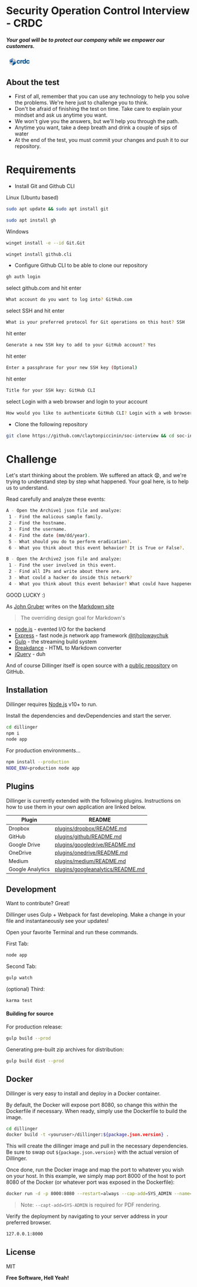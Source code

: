 # Security Operation Control Interview - CRDC
##### Your goal will be to protect our company while we empower our customers.
&nbsp;
![CRDC](/images/logo-rodape.png "CRDC - Central de Registro de Direitos Creditórios")

## About the test 


- First of all, remember that you can use any technology to help you solve the problems. We're here just to challenge you to think.
- Don't be afraid of finishing the test on time. Take care to explain your mindset and ask us anytime you want. 
- We won't give you the answers, but we'll help you through the path.
- Anytime you want, take a deep breath and drink a couple of sips of water
- At the end of the test, you must commit your changes and push it to our repository.

 
# Requirements
- Install Git and Github CLI
 
Linux (Ubuntu based)
```sh
sudo apt update && sudo apt install git
```
```sh
sudo apt install gh
```
Windows
```sh
winget install -e --id Git.Git
```
```sh
winget install github.cli
```
- Configure Github CLI to be able to clone our repository
```sh
gh auth login
```
select github.com and hit enter 
```sh
What account do you want to log into? GitHub.com
```
select SSH and hit enter 
```sh
What is your preferred protocol for Git operations on this host? SSH
```
hit enter
```sh
Generate a new SSH key to add to your GitHub account? Yes
```
hit enter
```sh
Enter a passphrase for your new SSH key (Optional)
```
hit enter
```sh
Title for your SSH key: GitHub CLI
```
select Login with a web browser and login to your account 
```sh
How would you like to authenticate GitHub CLI? Login with a web browser
```

- Clone the following repository

```sh
git clone https://github.com/claytonpiccinin/soc-interview && cd soc-interview
```

# Challenge 

Let's start thinking about the problem. We suffered an attack 😧, and we're trying to understand step by step what happened.
Your goal here, is to help us to understand. 

Read carefully and analyze these events: 

```sh
A - Open the Archive1 json file and analyze:
 1 - Find the malicous sample family.
 2 - Find the hostname.
 3 - Find the username.
 4 - Find the date (mm/dd/year).
 5 - What should you do to perform eradication?.
 6 - What you think about this event behavior? It is True or False?.
```
```sh
B - Open the Archive2 json file and analyze:
 1 - Find the user involved in this event.
 2 - Find all IPs and write about there are. 
 3 - What could a hacker do inside this network?
 4 - What you think about this event behavior? What could have happened here? It is True or False?
```
GOOD LUCKY :) 

As [John Gruber] writes on the [Markdown site][df1]

> The overriding design goal for Markdown's
- [node.js] - evented I/O for the backend
- [Express] - fast node.js network app framework [@tjholowaychuk]
- [Gulp] - the streaming build system
- [Breakdance](https://breakdance.github.io/breakdance/) - HTML
to Markdown converter
- [jQuery] - duh

And of course Dillinger itself is open source with a [public repository][dill]
 on GitHub.

## Installation

Dillinger requires [Node.js](https://nodejs.org/) v10+ to run.

Install the dependencies and devDependencies and start the server.

```sh
cd dillinger
npm i
node app
```

For production environments...

```sh
npm install --production
NODE_ENV=production node app
```

## Plugins

Dillinger is currently extended with the following plugins.
Instructions on how to use them in your own application are linked below.

| Plugin | README |
| ------ | ------ |
| Dropbox | [plugins/dropbox/README.md][PlDb] |
| GitHub | [plugins/github/README.md][PlGh] |
| Google Drive | [plugins/googledrive/README.md][PlGd] |
| OneDrive | [plugins/onedrive/README.md][PlOd] |
| Medium | [plugins/medium/README.md][PlMe] |
| Google Analytics | [plugins/googleanalytics/README.md][PlGa] |

## Development

Want to contribute? Great!

Dillinger uses Gulp + Webpack for fast developing.
Make a change in your file and instantaneously see your updates!

Open your favorite Terminal and run these commands.

First Tab:

```sh
node app
```

Second Tab:

```sh
gulp watch
```

(optional) Third:

```sh
karma test
```

#### Building for source

For production release:

```sh
gulp build --prod
```

Generating pre-built zip archives for distribution:

```sh
gulp build dist --prod
```

## Docker

Dillinger is very easy to install and deploy in a Docker container.

By default, the Docker will expose port 8080, so change this within the
Dockerfile if necessary. When ready, simply use the Dockerfile to
build the image.

```sh
cd dillinger
docker build -t <youruser>/dillinger:${package.json.version} .
```

This will create the dillinger image and pull in the necessary dependencies.
Be sure to swap out `${package.json.version}` with the actual
version of Dillinger.

Once done, run the Docker image and map the port to whatever you wish on
your host. In this example, we simply map port 8000 of the host to
port 8080 of the Docker (or whatever port was exposed in the Dockerfile):

```sh
docker run -d -p 8000:8080 --restart=always --cap-add=SYS_ADMIN --name=dillinger <youruser>/dillinger:${package.json.version}
```

> Note: `--capt-add=SYS-ADMIN` is required for PDF rendering.

Verify the deployment by navigating to your server address in
your preferred browser.

```sh
127.0.0.1:8000
```

## License

MIT

**Free Software, Hell Yeah!**

[//]: # (These are reference links used in the body of this note and get stripped out when the markdown processor does its job. There is no need to format nicely because it shouldn't be seen. Thanks SO - http://stackoverflow.com/questions/4823468/store-comments-in-markdown-syntax)

   [dill]: <https://github.com/joemccann/dillinger>
   [git-repo-url]: <https://github.com/joemccann/dillinger.git>
   [john gruber]: <http://daringfireball.net>
   [df1]: <http://daringfireball.net/projects/markdown/>
   [markdown-it]: <https://github.com/markdown-it/markdown-it>
   [Ace Editor]: <http://ace.ajax.org>
   [node.js]: <http://nodejs.org>
   [Twitter Bootstrap]: <http://twitter.github.com/bootstrap/>
   [jQuery]: <http://jquery.com>
   [@tjholowaychuk]: <http://twitter.com/tjholowaychuk>
   [express]: <http://expressjs.com>
   [AngularJS]: <http://angularjs.org>
   [Gulp]: <http://gulpjs.com>

   [PlDb]: <https://github.com/joemccann/dillinger/tree/master/plugins/dropbox/README.md>
   [PlGh]: <https://github.com/joemccann/dillinger/tree/master/plugins/github/README.md>
   [PlGd]: <https://github.com/joemccann/dillinger/tree/master/plugins/googledrive/README.md>
   [PlOd]: <https://github.com/joemccann/dillinger/tree/master/plugins/onedrive/README.md>
   [PlMe]: <https://github.com/joemccann/dillinger/tree/master/plugins/medium/README.md>
   [PlGa]: <https://github.com/RahulHP/dillinger/blob/master/plugins/googleanalytics/README.md>
